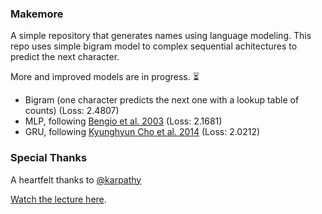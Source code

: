 ### Makemore

A simple repository that generates names using language modeling. This repo uses simple bigram model to complex sequential achitectures to predict the next character.

More and improved models are in progress. ⏳

- Bigram (one character predicts the next one with a lookup table of counts) (Loss: 2.4807)
- MLP, following [Bengio et al. 2003](https://www.jmlr.org/papers/volume3/bengio03a/bengio03a.pdf) (Loss: 2.1681)
- GRU, following [Kyunghyun Cho et al. 2014](https://arxiv.org/abs/1409.1259) (Loss: 2.0212)
### Special Thanks

A heartfelt thanks to [@karpathy](https://github.com/karpathy)

[Watch the lecture here](https://www.youtube.com/watch?v=PaCmpygFfXo).
